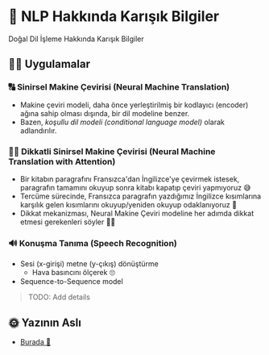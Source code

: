 # 💬 NLP Hakkında Karışık Bilgiler

Doğal Dil İşleme Hakkında Karışık Bilgiler

## 🤸‍♀️ Uygulamalar

### 🔠 Sinirsel Makine Çevirisi \(Neural Machine Translation\)

* Makine çeviri modeli, daha önce yerleştirilmiş bir kodlayıcı \(encoder\) ağına sahip olması dışında, bir dil modeline benzer. 
* Bazen, _koşullu dil modeli \(conditional language model\)_ olarak adlandırılır.

### 🕵️‍♀️ Dikkatli Sinirsel Makine Çevirisi \(Neural Machine Translation with Attention\)

* Bir kitabın paragrafını Fransızca'dan İngilizce'ye çevirmek istesek, paragrafın tamamını okuyup sonra kitabı kapatıp çeviri yapmıyoruz 😅
* Tercüme sürecinde, Fransızca paragrafın yazdığımız İngilizce kısımlarına karşılık gelen kısımlarını okuyup/yeniden okuyup odaklanıyoruz 🤔
* Dikkat mekanizması, Neural Makine Çeviri modeline her adımda dikkat etmesi gerekenleri söyler 👩‍🏫

### 🔊 Konuşma Tanıma \(Speech Recognition\)

* Sesi \(x-girişi\) metne \(y-çıkış\) dönüştürme
  * Hava basıncını ölçerek 🙄
* Sequence-to-Sequence model

> TODO: Add details

## 🌞 Yazının Aslı

* [Burada 🐾](https://dl.asmaamir.com/9-sequencemodels/5-aboutnlp)

